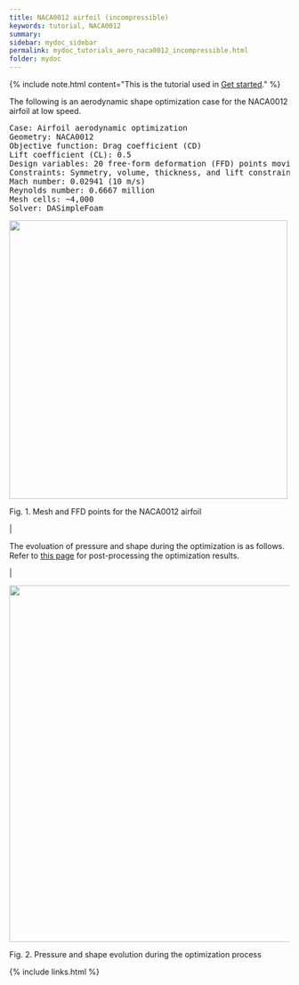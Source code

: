 ```yaml
---
title: NACA0012 airfoil (incompressible)
keywords: tutorial, NACA0012
summary: 
sidebar: mydoc_sidebar
permalink: mydoc_tutorials_aero_naca0012_incompressible.html
folder: mydoc
---
```


{% include note.html content="This is the tutorial used in [Get started](mydoc_get_started_download_docker.html)." %}

The following is an aerodynamic shape optimization case for the NACA0012 airfoil at low speed.

<pre>
Case: Airfoil aerodynamic optimization 
Geometry: NACA0012
Objective function: Drag coefficient (CD)
Lift coefficient (CL): 0.5
Design variables: 20 free-form deformation (FFD) points moving in the y direction, one angle of attack
Constraints: Symmetry, volume, thickness, and lift constraints (total number: 34)
Mach number: 0.02941 (10 m/s)
Reynolds number: 0.6667 million
Mesh cells: ~4,000
Solver: DASimpleFoam
</pre>

<img src="{{ site.url }}{{ site.baseurl }}/images/tutorials/NACA0012_FFD.png" width="500" />

Fig. 1. Mesh and FFD points for the NACA0012 airfoil

|

The evoluation of pressure and shape during the optimization is as follows. Refer to [this page](mydoc_get_started_post_processing.html) for post-processing the optimization results.

|

<img src="{{ site.url }}{{ site.baseurl }}/images/tutorials/Paraview_Movie.gif" width="640" />

Fig. 2. Pressure and shape evolution during the optimization process


{% include links.html %}
